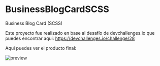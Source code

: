 # BusinessBlogCardSCSS
Business Blog Card (SCSS)

Este proyecto fue realizado en base al desafío de devchallenges.io que puedes encontrar aqui: 
https://devchallenges.io/challenge/28

Aqui puedes ver el producto final: 


![preview](https://github.com/VickyAzola/BusinessBlogCardSCSS/assets/116470398/acab21c8-a954-444b-a07c-9ff65dec93d1)
